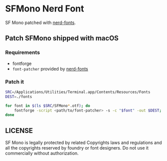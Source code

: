 # SFMono Nerd Font

SF Mono patched with [nerd-fonts](https://github.com/ryanoasis/nerd-fonts).

## Patch SFMono shipped with macOS

### Requirements

* fontforge
* `font-patcher` provided by [nerd-fonts](https://github.com/ryanoasis/nerd-fonts)

### Patch it

```sh
SRC=/Applications/Utilities/Terminal.app/Contents/Resources/Fonts
DEST=./fonts

for font in $(ls $SRC/SFMono*.otf); do
    fontforge -script <path/to/font-patcher> -s -c "$font" -out $DEST;
done
```

## LICENSE

SF Mono is legally protected by related Copyrights laws and regulations and all the copyrights reserved by foundry or font designers. Do not use it commercially without authorization.

